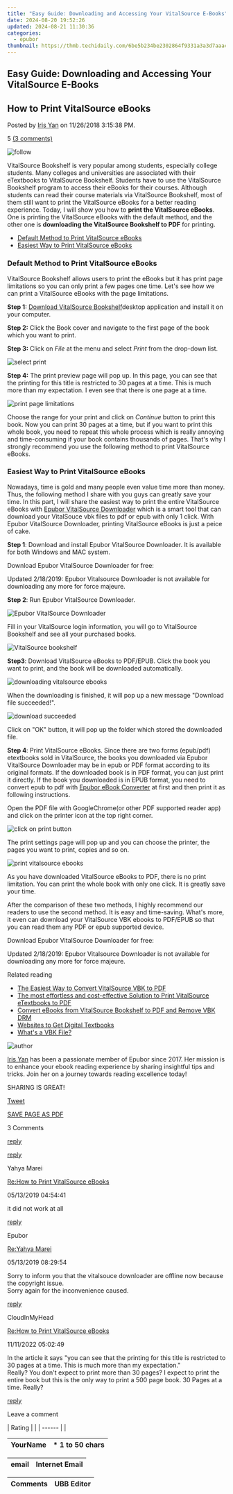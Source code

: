 ```yaml
---
title: "Easy Guide: Downloading and Accessing Your VitalSource E-Books"
date: 2024-08-20 19:52:26
updated: 2024-08-21 11:30:36
categories:
  - epubor
thumbnail: https://thmb.techidaily.com/6be5b234be2302864f9331a3a3d7aaacb0018bce1f2511014ae677fbeed4c8da.jpg
---
```


## Easy Guide: Downloading and Accessing Your VitalSource E-Books

## How to Print VitalSource eBooks

Posted by [Iris Yan](https://www.facebook.com/iris.yan.16718) on 11/26/2018 3:15:38 PM.

5 [(3 comments)](http://www.epubor.com/#comment-area) 



![follow](http://www.epubor.com/images/follow.png)

VitalSource Bookshelf is very popular among students, especially college students. Many colleges and universities are associated with their eTextbooks to VitalSource Bookshelf. Students have to use the VitalSource Bookshelf program to access their eBooks for their courses. Although students can read their course materials via VitalSource Bookshelf, most of them still want to print the VitalSource eBooks for a better reading experience. Today, I will show you how to **print the VitalSource eBooks**. One is printing the VitalSource eBooks with the default method, and the other one is **downloading the VitalSource Bookshelf to PDF** for printing.

* [Default Method to Print VitalSource eBooks](https://tools.techidaily.com/epubor/products/)
* [Easiest Way to Print VitalSource eBooks](https://tools.techidaily.com/epubor/products/)

### Default Method to Print VitalSource eBooks

VitalSource Bookshelf allows users to print the eBooks but it has print page limitations so you can only print a few pages one time. Let's see how we can print a VitalSource eBooks with the page limitations. 

**Step 1:** [Download VitalSource Bookshelf](https://support.vitalsource.com/hc/en-us/articles/201344733-Bookshelf-Download-Options)desktop application and install it on your computer. 

**Step 2:** Click the Book cover and navigate to the first page of the book which you want to print.

**Step 3:** Click on _File_ at the menu and select _Print_ from the drop-down list.

![select print](http://www.epubor.com/images/uppic/select-print.png)

**Step 4:** The print preview page will pop up. In this page, you can see that the printing for this title is restricted to 30 pages at a time. This is much more than my expectation. I even see that there is one page at a time. 

![print page limitations](http://www.epubor.com/images/uppic/print-restriction.png)

Choose the range for your print and click on _Continue_ button to print this book. Now you can print 30 pages at a time, but if you want to print this whole book, you need to repeat this whole process which is really annoying and time-consuming if your book contains thousands of pages. That's why I strongly recommend you use the following method to print VitalSource eBooks.  

### Easiest Way to Print VitalSource eBooks 

Nowadays, time is gold and many people even value time more than money. Thus, the following method I share with you guys can greatly save your time. In this part, I will share the easiest way to print the entire VitalSource eBooks with [Epubor VitalSource Downloader](https://tools.techidaily.com/epubor/products/) which is a smart tool that can download your VitalSouce vbk files to pdf or epub with only 1 click. With Epubor VitalSource Downloader, printing VitalSource eBooks is just a peice of cake.

**Step 1**: Download and install Epubor VitalSource Downloader. It is available for both Windows and MAC system.

Download Epubor VitalSource Downloader for free:

Updated 2/18/2019: Epubor Vitalsource Downloader is not available for downloading any more for force majeure. 

**Step 2**: Run Epubor VitalSource Downloader.

![Epubor VitalSource Downloader](https://www.epubor.com/images/uppic/vitalsource-downloader-login.png)

 Fill in your VitalSource login information, you will go to VitalSource Bookshelf and see all your purchased books.

![VitalSource bookshelf](https://www.epubor.com/images/uppic/vitalsource-downloader-interface.png)

**Step3**: Download VitalSource eBooks to PDF/EPUB. Click the book you want to print, and the book will be downloaded automatically.

![downloading vitalsource ebooks](https://www.epubor.com/images/uppic/Download-vbk-file.png)

When the downloading is finished, it will pop up a new message "Download file succeeded!".

![download succeeded](http://www.epubor.com/images/uppic/download-file-succeeded-1.png)

Click on "OK" button, it will pop up the folder which stored the downloaded file. 

**Step 4**: Print VitalSource eBooks. Since there are two forms (epub/pdf) etextbooks sold in VitalSource, the books you downloaded via Epubor VitalSource Downloader may be in epub or PDF format according to its original formats. If the downloaded book is in PDF format, you can just print it directly. If the book you downloaded is in EPUB format, you need to convert epub to pdf with [Epubor eBook Converter](https://tools.techidaily.com/epubor/ebook-converter/) at first and then print it as following instructions.

Open the PDF file with GoogleChrome(or other PDF supported reader app) and click on the printer icon at the top right corner. 

![click on print button](http://www.epubor.com/images/uppic/click-on-print-button.png)

The print settings page will pop up and you can choose the printer, the pages you want to print, copies and so on. 

![print vitalsource ebooks](http://www.epubor.com/images/uppic/print-vitalsource-ebook.png)

As you have downloaded VitalSource eBooks to PDF, there is no print limitation. You can print the whole book with only one click. It is greatly save your time. 

After the comparison of these two methods, I highly recommend our readers to use the second method. It is easy and time-saving. What's more, it even can download your VitalSource VBK ebooks to PDF/EPUB so that you can read them any PDF or epub supported device.

Download Epubor VitalSource Downloader for free:

Updated 2/18/2019: Epubor Vitalsource Downloader is not available for downloading any more for force majeure. 

Related reading

* [The Easiest Way to Convert VitalSource VBK to PDF](https://tools.techidaily.com/epubor/products/)
* [The most effortless and cost-effective Solution to Print VitalSource eTextbooks to PDF](https://tools.techidaily.com/epubor/products/)
* [Convert eBooks from VitalSource Bookshelf to PDF and Remove VBK DRM](https://tools.techidaily.com/epubor/products/)
* [Websites to Get Digital Textbooks](https://tools.techidaily.com/epubor/products/)
* [What's a VBK File?](https://tools.techidaily.com/epubor/products/)

![author](http://www.epubor.com/images/uppic/iris.png)

[Iris Yan](https://www.facebook.com/iris.yan.16718) has been a passionate member of Epubor since 2017\. Her mission is to enhance your ebook reading experience by sharing insightful tips and tricks. Join her on a journey towards reading excellence today!

SHARING IS GREAT!

[Tweet](https://twitter.com/share) 

[SAVE PAGE AS PDF](https://tools.techidaily.com/epubor/products/) 



3 Comments

[reply](https://tools.techidaily.com/epubor/products/) 

[reply](https://tools.techidaily.com/epubor/products/) 

Yahya Marei

[Re:How to Print VitalSource eBooks](https://tools.techidaily.com/epubor/products/)

05/13/2019 04:54:41

it did not work at all 

[reply](https://tools.techidaily.com/epubor/products/) 

Epubor

[Re:Yahya Marei](https://tools.techidaily.com/epubor/products/)

05/13/2019 08:29:54

Sorry to inform you that the vitalsouce downloader are offline now because the copyright issue.  
 Sorry again for the inconvenience caused.

[reply](https://tools.techidaily.com/epubor/products/) 

CloudInMyHead

[Re:How to Print VitalSource eBooks](https://tools.techidaily.com/epubor/products/)

11/11/2022 05:02:49

In the article it says "you can see that the printing for this title is restricted to 30 pages at a time. This is much more than my expectation."  
 Really? You don't expect to print more than 30 pages? I expect to print the entire book but this is the only way to print a 500 page book. 30 Pages at a time. Really?

[reply](https://tools.techidaily.com/epubor/products/) 

Leave a comment

| Rating |  |
| ------ |  |

| YourName | \*  1 to 50 chars |
| -------- | ----------------- |

| email | Internet Email |
| ----- | -------------- |

| Comments | UBB Editor |
| -------- | ---------- |

<ins class="adsbygoogle"
     style="display:block"
     data-ad-format="autorelaxed"
     data-ad-client="ca-pub-7571918770474297"
     data-ad-slot="1223367746"></ins>



<ins class="adsbygoogle"
     style="display:block"
     data-ad-client="ca-pub-7571918770474297"
     data-ad-slot="8358498916"
     data-ad-format="auto"
     data-full-width-responsive="true"></ins>
